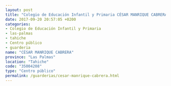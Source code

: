 ```yaml
---
layout: post
title: "Colegio de Educación Infantil y Primaria CÉSAR MANRIQUE CABRERA"
date: 2017-09-20 20:57:05 +0200
categories:
- Colegio de Educación Infantil y Primaria
- las-palmas
- tahiche
- Centro público
- guarderia
name: "CÉSAR MANRIQUE CABRERA"
province: "Las Palmas"
location: "Tahiche"
code: "35004208"
type: "Centro público"
permalink: /guarderias/cesar-manrique-cabrera.html
---
```

